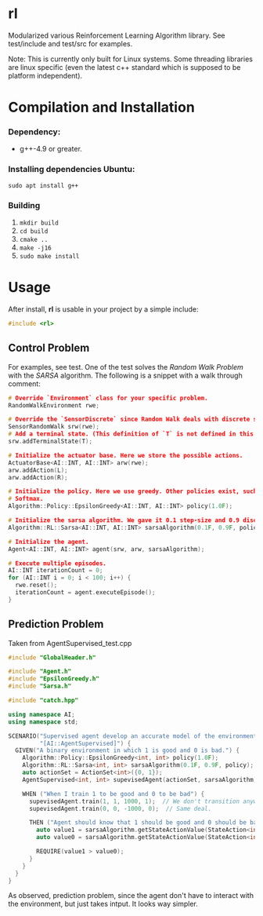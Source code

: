 rl
===========

Modularized various Reinforcement Learning Algorithm library. 
See test/include and test/src for examples.

Note: This is currently only built for Linux systems. 
Some threading libraries are linux specific (even the latest c++ standard which is supposed to be platform independent).

# Compilation and Installation

### Dependency:
* g++-4.9 or greater.

### Installing dependencies Ubuntu:

`sudo apt install g++`

### Building 
1. `mkdir build`
2. `cd build`
3. `cmake ..`
4. `make -j16`
5. `sudo make install`

# Usage

After install, **rl** is usable in your project by a simple include:

```c++
#include <rl>
```

## Control Problem
For examples, see test. One of the test solves the _Random Walk Problem_ with
the _SARSA_ algorithm. The following is a snippet with a walk through comment:

```c++
# Override `Environment` class for your specific problem.
RandomWalkEnvironment rwe;

# Override the `SensorDiscrete` since Random Walk deals with discrete state space. 
SensorRandomWalk srw(rwe);
# Add a terminal state. (This definition of `T` is not defined in this snippet).
srw.addTerminalState(T);

# Initialize the actuator base. Here we store the possible actions.
ActuatorBase<AI::INT, AI::INT> arw(rwe);
arw.addAction(L);
arw.addAction(R);

# Initialize the policy. Here we use greedy. Other policies exist, such as
# Softmax.
Algorithm::Policy::EpsilonGreedy<AI::INT, AI::INT> policy(1.0F);

# Initialize the sarsa algorithm. We gave it 0.1 step-size and 0.9 discount rate.
Algorithm::RL::Sarsa<AI::INT, AI::INT> sarsaAlgorithm(0.1F, 0.9F, policy);

# Initialize the agent.
Agent<AI::INT, AI::INT> agent(srw, arw, sarsaAlgorithm);

# Execute multiple episodes.
AI::INT iterationCount = 0;
for (AI::INT i = 0; i < 100; i++) {
  rwe.reset();
  iterationCount = agent.executeEpisode();
}
```

## Prediction Problem
Taken from AgentSupervised_test.cpp

```c++
#include "GlobalHeader.h"

#include "Agent.h"
#include "EpsilonGreedy.h"
#include "Sarsa.h"

#include "catch.hpp"

using namespace AI;
using namespace std;

SCENARIO("Supervised agent develop an accurate model of the environment.",
         "[AI::AgentSupervised]") {
  GIVEN("A binary environment in which 1 is good and 0 is bad.") {
    Algorithm::Policy::EpsilonGreedy<int, int> policy(1.0F);
    Algorithm::RL::Sarsa<int, int> sarsaAlgorithm(0.1F, 0.9F, policy);
    auto actionSet = ActionSet<int>({0, 1});
    AgentSupervised<int, int> supevisedAgent(actionSet, sarsaAlgorithm);

    WHEN ("When I train 1 to be good and 0 to be bad") {
      supevisedAgent.train(1, 1, 1000, 1);  // We don't transition anywhere. It's just being in state 1 is good.
      supevisedAgent.train(0, 0, -1000, 0);  // Same deal.

      THEN ("Agent should know that 1 should be good and 0 should be bad") {
        auto value1 = sarsaAlgorithm.getStateActionValue(StateAction<int, int>(1, 1));
        auto value0 = sarsaAlgorithm.getStateActionValue(StateAction<int, int>(0, 0));

        REQUIRE(value1 > value0);
      }
    }
  }
}
```

As observed, prediction problem, since the agent don't have to interact with the environment,
but just takes intput. It looks way simpler.

